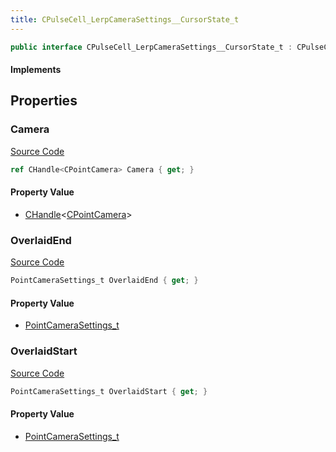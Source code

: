 ```yaml
---
title: CPulseCell_LerpCameraSettings__CursorState_t
---
```


```csharp
public interface CPulseCell_LerpCameraSettings__CursorState_t : CPulseCell_BaseLerp__CursorState_t, ISchemaClass<CPulseCell_BaseLerp__CursorState_t>, ISchemaClass<CPulseCell_LerpCameraSettings__CursorState_t>, ISchemaField, ISchemaClass, INativeHandle
```

#### Implements

## Properties

### Camera

[Source Code](https://github.com/swiftly-solution/swiftlys2/blob/beta/managed/src/SwiftlyS2.Generated/Schemas/Interfaces/CPulseCell_LerpCameraSettings__CursorState_t.cs#L16)

```csharp
ref CHandle<CPointCamera> Camera { get; }
```

#### Property Value

- [CHandle](/docs/api/shared/natives/chandle-1)<[CPointCamera](/docs/api/shared/schemadefinitions/cpointcamera)>

### OverlaidEnd

[Source Code](https://github.com/swiftly-solution/swiftlys2/blob/beta/managed/src/SwiftlyS2.Generated/Schemas/Interfaces/CPulseCell_LerpCameraSettings__CursorState_t.cs#L20)

```csharp
PointCameraSettings_t OverlaidEnd { get; }
```

#### Property Value

- [PointCameraSettings_t](/docs/api/shared/schemadefinitions/pointcamerasettings_t)

### OverlaidStart

[Source Code](https://github.com/swiftly-solution/swiftlys2/blob/beta/managed/src/SwiftlyS2.Generated/Schemas/Interfaces/CPulseCell_LerpCameraSettings__CursorState_t.cs#L18)

```csharp
PointCameraSettings_t OverlaidStart { get; }
```

#### Property Value

- [PointCameraSettings_t](/docs/api/shared/schemadefinitions/pointcamerasettings_t)

